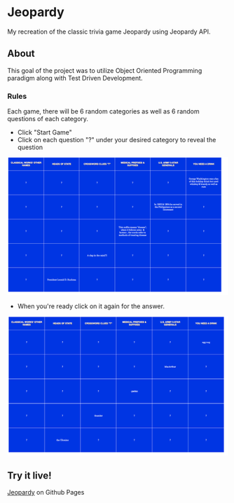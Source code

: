 # Jeopardy 

My recreation of the classic trivia game Jeopardy using Jeopardy API. 

## About

This goal of the project was to utilize Object Oriented Programming paradigm along with Test Driven Development. 

### Rules
Each game, there will be 6 random categories as well as 6 random questions of each category. 
- Click "Start Game"
- Click on each question "?" under your desired category to reveal the question

![Jeopardy](static/logo1.png)

- When you're ready click on it again for the answer. 

![Jeopardy](static/logo2.png)

## Try it live! 
[Jeopardy](https://nyancodes.github.io/jeopardy/) on Github Pages


#
